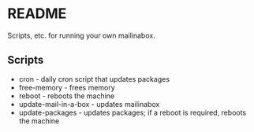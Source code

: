 # README #

Scripts, etc. for running your own mailinabox.

## Scripts

* cron - daily cron script that updates packages
* free-memory - frees memory
* reboot - reboots the machine
* update-mail-in-a-box - updates mailinabox
* update-packages - updates packages; if a reboot is required, reboots the machine
